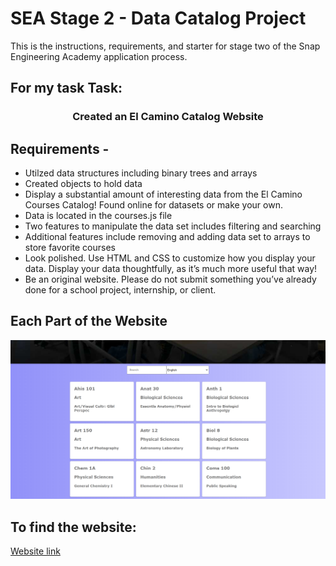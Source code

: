 # SEA Stage 2 - Data Catalog Project

This is the instructions, requirements, and starter for stage two of the Snap Engineering Academy application process.

## For my task Task:

<h3 align="center">Created an El Camino Catalog Website </h1>

## Requirements - 

 - Utilzed data structures including binary trees and arrays
 - Created objects to hold data 
 - Display a substantial amount of interesting data from the El Camino Courses Catalog! Found online for datasets or make your own. 
 - Data is located in the courses.js file 
 - Two features to manipulate the data set includes filtering and searching
 - Additional features include removing and adding data set to arrays to store favorite courses
 - Look polished. Use HTML and CSS to customize how you display your data. Display your data thoughtfully, as it’s much more useful that way!  
 - Be an original website. Please do not submit something you’ve already done for a school project, internship, or client. 

## Each Part of the Website

![Image of the web application and what it looks like](/assets/catalogPage.png)


## To find the website:

[Website link](https://shoheicode.github.io/)
